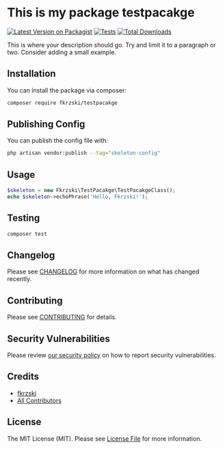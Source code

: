# This is my package testpacakge

[![Latest Version on Packagist](https://img.shields.io/packagist/v/fkrzski/testpacakge.svg?style=for-the-badge)](https://packagist.org/packages/fkrzski/testpacakge)
[![Tests](https://img.shields.io/github/actions/workflow/status/fkrzski/testpacakge/run-tests.yml?branch=main&label=tests&style=for-the-badge)](https://github.com/fkrzski/testpacakge/actions/workflows/run-tests.yml)
[![Total Downloads](https://img.shields.io/packagist/dt/fkrzski/testpacakge.svg?style=for-the-badge)](https://packagist.org/packages/fkrzski/testpacakge)

This is where your description should go. Try and limit it to a paragraph or two. Consider adding a small example.

## Installation

You can install the package via composer:

```bash
composer require fkrzski/testpacakge
```

## Publishing Config

You can publish the config file with:

```bash
php artisan vendor:publish --tag="skeleton-config"
```

## Usage

```php
$skeleton = new Fkrzski\TestPacakge\TestPacakgeClass();
echo $skeleton->echoPhrase('Hello, Fkrzski!');
```

## Testing

```bash
composer test
```

## Changelog

Please see [CHANGELOG](CHANGELOG.md) for more information on what has changed recently.

## Contributing

Please see [CONTRIBUTING](https://github.com/spatie/.github/blob/main/CONTRIBUTING.md) for details.

## Security Vulnerabilities

Please review [our security policy](../../security/policy) on how to report security vulnerabilities.

## Credits

- [fkrzski](https://github.com/fkrzski)
- [All Contributors](../../contributors)

## License

The MIT License (MIT). Please see [License File](LICENSE.md) for more information.
